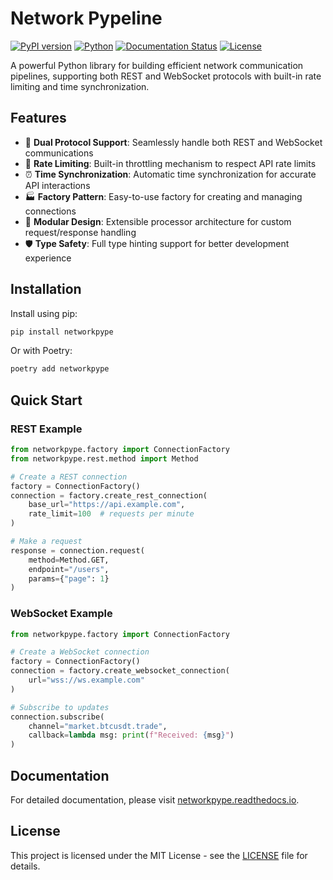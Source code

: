 # Network Pypeline

[![PyPI version](https://badge.fury.io/py/networkpype.svg)](https://badge.fury.io/py/networkpype)
[![Python](https://img.shields.io/pypi/pyversions/networkpype.svg?style=plastic)](https://badge.fury.io/py/networkpype)
[![Documentation Status](https://readthedocs.org/projects/networkpype/badge/?version=latest)](https://networkpype.readthedocs.io/en/latest/?badge=latest)
[![License](https://img.shields.io/badge/License-MIT-blue.svg)](https://opensource.org/licenses/MIT)

A powerful Python library for building efficient network communication pipelines, supporting both REST and WebSocket protocols with built-in rate limiting and time synchronization.

## Features

- 🔄 **Dual Protocol Support**: Seamlessly handle both REST and WebSocket communications
- 🚦 **Rate Limiting**: Built-in throttling mechanism to respect API rate limits
- ⏰ **Time Synchronization**: Automatic time synchronization for accurate API interactions
- 🏭 **Factory Pattern**: Easy-to-use factory for creating and managing connections
- 🔌 **Modular Design**: Extensible processor architecture for custom request/response handling
- 🛡️ **Type Safety**: Full type hinting support for better development experience

## Installation

Install using pip:

```bash
pip install networkpype
```

Or with Poetry:

```bash
poetry add networkpype
```

## Quick Start

### REST Example

```python
from networkpype.factory import ConnectionFactory
from networkpype.rest.method import Method

# Create a REST connection
factory = ConnectionFactory()
connection = factory.create_rest_connection(
    base_url="https://api.example.com",
    rate_limit=100  # requests per minute
)

# Make a request
response = connection.request(
    method=Method.GET,
    endpoint="/users",
    params={"page": 1}
)
```

### WebSocket Example

```python
from networkpype.factory import ConnectionFactory

# Create a WebSocket connection
factory = ConnectionFactory()
connection = factory.create_websocket_connection(
    url="wss://ws.example.com"
)

# Subscribe to updates
connection.subscribe(
    channel="market.btcusdt.trade",
    callback=lambda msg: print(f"Received: {msg}")
)
```

## Documentation

For detailed documentation, please visit [networkpype.readthedocs.io](https://networkpype.readthedocs.io/).

## License

This project is licensed under the MIT License - see the [LICENSE](LICENSE) file for details.